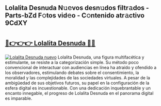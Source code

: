 ## Lolalita Desnuda N𝚞𝚎vos desn𝚞dos filtr𝚊dos - Parts-bZd F𝚘tos vid𝚎o - C𝚘ntenido atr𝚊ctivo 9CdXY

# <h2><a href="http://mb0ef0.tromn.icu/?c=Lolalita+Desnuda">🔗👉👉👉 Lolalita Desnuda 🔗🔗</a></h2>

[![Lolalita Desnuda nuevo](https://i.imgur.com/pEAQMta.gif)](http://mb0ef0.tromn.icu/?c=Lolalita+Desnuda)
Lolalita Desnuda, una figura multifacética y estimulante, se resiste a la categorización simple. Su método poco convencional de interactuar con audiencias en línea ha atraído y ofendido a los observadores, estimulando debates sobre el consentimiento, la moralidad y las complejidades de las sociedades virtuales. A pesar de la ambigüedad de sus objetivos futuros, su papel en la configuración de la esfera digital es incuestionable. Con una dedicación inquebrantable y un encanto innegable, el progreso de Lolalita Desnuda en el panorama digital es imparable.
